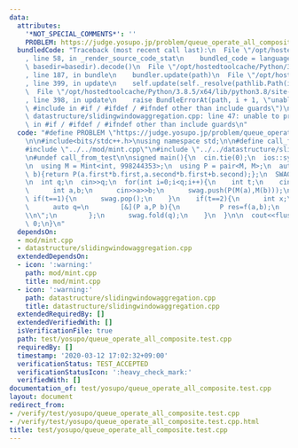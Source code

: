 ```yaml
---
data:
  attributes:
    '*NOT_SPECIAL_COMMENTS*': ''
    PROBLEM: https://judge.yosupo.jp/problem/queue_operate_all_composite
  bundledCode: "Traceback (most recent call last):\n  File \"/opt/hostedtoolcache/Python/3.8.5/x64/lib/python3.8/site-packages/onlinejudge_verify/documentation/build.py\"\
    , line 58, in _render_source_code_stat\n    bundled_code = language.bundle(stat.path,\
    \ basedir=basedir).decode()\n  File \"/opt/hostedtoolcache/Python/3.8.5/x64/lib/python3.8/site-packages/onlinejudge_verify/languages/cplusplus.py\"\
    , line 187, in bundle\n    bundler.update(path)\n  File \"/opt/hostedtoolcache/Python/3.8.5/x64/lib/python3.8/site-packages/onlinejudge_verify/languages/cplusplus_bundle.py\"\
    , line 399, in update\n    self.update(self._resolve(pathlib.Path(included), included_from=path))\n\
    \  File \"/opt/hostedtoolcache/Python/3.8.5/x64/lib/python3.8/site-packages/onlinejudge_verify/languages/cplusplus_bundle.py\"\
    , line 398, in update\n    raise BundleErrorAt(path, i + 1, \"unable to process\
    \ #include in #if / #ifdef / #ifndef other than include guards\")\nonlinejudge_verify.languages.cplusplus_bundle.BundleErrorAt:\
    \ datastructure/slidingwindowaggregation.cpp: line 47: unable to process #include\
    \ in #if / #ifdef / #ifndef other than include guards\n"
  code: "#define PROBLEM \"https://judge.yosupo.jp/problem/queue_operate_all_composite\"\
    \n\n#include<bits/stdc++.h>\nusing namespace std;\n\n#define call_from_test\n\
    #include \"../../mod/mint.cpp\"\n#include \"../../datastructure/slidingwindowaggregation.cpp\"\
    \n#undef call_from_test\n\nsigned main(){\n  cin.tie(0);\n  ios::sync_with_stdio(0);\n\
    \n  using M = Mint<int, 998244353>;\n  using P = pair<M, M>;\n  auto f=[](P a,P\
    \ b){return P(a.first*b.first,a.second*b.first+b.second);};\n  SWAG<P, P> swag(f,P(M(1),M(0)));\n\
    \n  int q;\n  cin>>q;\n  for(int i=0;i<q;i++){\n    int t;\n    cin>>t;\n    if(t==0){\n\
    \      int a,b;\n      cin>>a>>b;\n      swag.push(P(M(a),M(b)));\n    }\n   \
    \ if(t==1){\n      swag.pop();\n    }\n    if(t==2){\n      int x;\n      cin>>x;\n\
    \      auto q=\n        [&](P a,P b){\n          P res=f(a,b);\n          cout<<res.first*M(x)+res.second<<\"\
    \\n\";\n        };\n      swag.fold(q);\n    }\n  }\n\n  cout<<flush;\n  return\
    \ 0;\n}\n"
  dependsOn:
  - mod/mint.cpp
  - datastructure/slidingwindowaggregation.cpp
  extendedDependsOn:
  - icon: ':warning:'
    path: mod/mint.cpp
    title: mod/mint.cpp
  - icon: ':warning:'
    path: datastructure/slidingwindowaggregation.cpp
    title: datastructure/slidingwindowaggregation.cpp
  extendedRequiredBy: []
  extendedVerifiedWith: []
  isVerificationFile: true
  path: test/yosupo/queue_operate_all_composite.test.cpp
  requiredBy: []
  timestamp: '2020-03-12 17:02:32+09:00'
  verificationStatus: TEST_ACCEPTED
  verificationStatusIcon: ':heavy_check_mark:'
  verifiedWith: []
documentation_of: test/yosupo/queue_operate_all_composite.test.cpp
layout: document
redirect_from:
- /verify/test/yosupo/queue_operate_all_composite.test.cpp
- /verify/test/yosupo/queue_operate_all_composite.test.cpp.html
title: test/yosupo/queue_operate_all_composite.test.cpp
---
```

